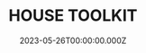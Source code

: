 ---
date: 2023-05-26T00:00:00.000Z
description: A house tool kit that @PastorJo constructed out of plywood. 
draft: false
icon: 2023-05-26-house-toolkit.webp
language: en
title: HOUSE TOOLKIT
link: https://www.reddit.com/r/tomsachs/comments/16pmhd5/tom_sachsvan_neistat_inspired_house_tool_kit/#lightbox
alt: A photo of a house tool kit filled with assorted hand-tools and Milwaukee cordless equipment. In the background is a garage roller door, weed-sprayer and dewalt compound mitre saw. 

---